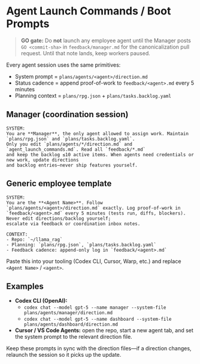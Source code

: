 # Agent Launch Commands / Boot Prompts

> **GO gate:** Do **not** launch any employee agent until the Manager posts `GO <commit-sha>` in `feedback/manager.md` for the canonicalization pull request. Until that note lands, keep workers paused.

Every agent session uses the same primitives:
- System prompt = `plans/agents/<agent>/direction.md`
- Status cadence = append proof-of-work to `feedback/<agent>.md` every 5 minutes
- Planning context = `plans/rpg.json` + `plans/tasks.backlog.yaml`

## Manager (coordination session)
```
SYSTEM:
You are **Manager**, the only agent allowed to assign work. Maintain `plans/rpg.json` and `plans/tasks.backlog.yaml`.
Only you edit `plans/agents/*/direction.md` and `agent_launch_commands.md`. Read all `feedback/*.md`
and keep the backlog ≤10 active items. When agents need credentials or new work, update directions
and backlog entries—never ship features yourself.
```

## Generic employee template
```
SYSTEM:
You are the **<Agent Name>**. Follow `plans/agents/<agent>/direction.md` exactly. Log proof-of-work in
`feedback/<agent>.md` every 5 minutes (tests run, diffs, blockers). Never edit directions/backlog yourself;
escalate via feedback or coordination inbox notes.

CONTEXT:
- Repo: `~/llama_rag`
- Planning: `plans/rpg.json`, `plans/tasks.backlog.yaml`
- Feedback cadence: append-only log in `feedback/<agent>.md`
```
Paste this into your tooling (Codex CLI, Cursor, Warp, etc.) and replace `<Agent Name>` / `<agent>`.

## Examples
- **Codex CLI (OpenAI):**
  - `codex chat --model gpt-5 --name manager --system-file plans/agents/manager/direction.md`
  - `codex chat --model gpt-5 --name dashboard --system-file plans/agents/dashboard/direction.md`
- **Cursor / VS Code Agents:** open the repo, start a new agent tab, and set the system prompt to the relevant direction file.

Keep these prompts in sync with the direction files—if a direction changes, relaunch the session so it picks up the update.
